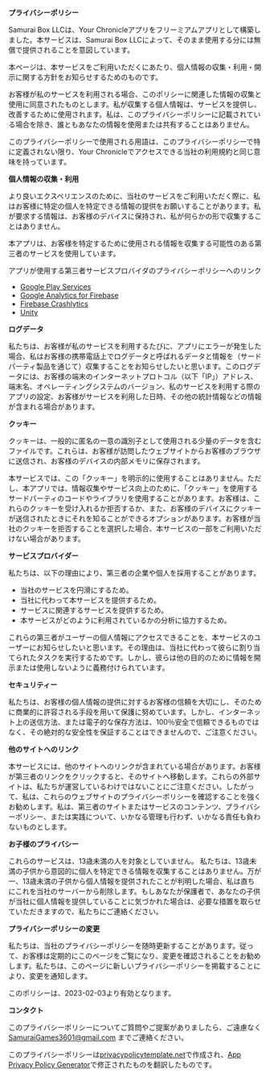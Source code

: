 **プライバシーポリシー**

Samurai Box LLCは、Your Chronicleアプリをフリーミアムアプリとして構築しました。本サービスは、Samurai Box LLCによって、そのまま使用する分には無償で提供されることを意図しています。

本ページは、本サービスをご利用いただくにあたり、個人情報の収集・利用・開示に関する方針をお知らせするためのものです。

お客様が私のサービスを利用される場合、このポリシーに関連した情報の収集と使用に同意されたものとします。私が収集する個人情報は、サービスを提供し、改善するために使用されます。私は、このプライバシーポリシーに記載されている場合を除き、誰ともあなたの情報を使用または共有することはありません。

このプライバシーポリシーで使用される用語は、このプライバシーポリシーで特に定義されない限り、Your Chronicleでアクセスできる当社の利用規約と同じ意味を持っています。

**個人情報の収集・利用**

より良いエクスペリエンスのために、当社のサービスをご利用いただく際に、私はお客様に特定の個人を特定できる情報の提供をお願いすることがあります。私が要求する情報は、お客様のデバイスに保持され、私が何らかの形で収集することはありません。

本アプリは、お客様を特定するために使用される情報を収集する可能性のある第三者のサービスを使用しています。

アプリが使用する第三者サービスプロバイダのプライバシーポリシーへのリンク

*   [Google Play Services](https://www.google.com/policies/privacy/)
*   [Google Analytics for Firebase](https://firebase.google.com/policies/analytics)
*   [Firebase Crashlytics](https://firebase.google.com/support/privacy/)
*   [Unity](https://unity3d.com/legal/privacy-policy)

**ログデータ**

私たちは、お客様が私のサービスを利用するたびに、アプリにエラーが発生した場合、私はお客様の携帯電話上でログデータと呼ばれるデータと情報を（サードパーティ製品を通じて）収集することをお知らせしたいと思います。このログデータには、お客様の端末のインターネットプロトコル（以下「IP」）アドレス、端末名、オペレーティングシステムのバージョン、私のサービスを利用する際のアプリの設定、お客様がサービスを利用した日時、その他の統計情報などの情報が含まれる場合があります。

**クッキー**

クッキーは、一般的に匿名の一意の識別子として使用される少量のデータを含むファイルです。これらは、お客様が訪問したウェブサイトからお客様のブラウザに送信され、お客様のデバイスの内部メモリに保存されます。

本サービスでは、この「クッキー」を明示的に使用することはありません。ただし、本アプリでは、情報収集やサービス向上のために、「クッキー」を使用するサードパーティのコードやライブラリを使用することがあります。お客様は、これらのクッキーを受け入れるか拒否するか、また、お客様のデバイスにクッキーが送信されたときにそれを知ることができるオプションがあります。お客様が当社のクッキーを拒否することを選択した場合、本サービスの一部をご利用いただけない場合があります。

**サービスプロバイダー**

私たちは、以下の理由により、第三者の企業や個人を採用することがあります。

*   当社のサービスを円滑にするため。
*   当社に代わって本サービスを提供するため。
*   サービスに関連するサービスを提供するため。
*   本サービスがどのように利用されているかの分析に協力するため。

これらの第三者がユーザーの個人情報にアクセスできることを、本サービスのユーザーにお知らせしたいと思います。その理由は、当社に代わって彼らに割り当てられたタスクを実行するためです。しかし、彼らは他の目的のために情報を開示または使用しないように義務付けられています。

**セキュリティー**

私たちは、お客様の個人情報の提供に対するお客様の信頼を大切にし、そのために商業的に許容される手段を用いて保護に努めています。しかし、インターネット上の送信方法、または電子的な保存方法は、100％安全で信頼できるものではなく、その絶対的な安全性を保証することはできませんので、ご注意ください。

**他のサイトへのリンク**

本サービスには、他のサイトへのリンクが含まれている場合があります。お客様が第三者のリンクをクリックすると、そのサイトへ移動します。これらの外部サイトは、私たちが運営しているわけではないことにご注意ください。したがって、私は、これらのウェブサイトのプライバシーポリシーを確認することを強くお勧めします。私は、第三者のサイトまたはサービスのコンテンツ、プライバシーポリシー、または実践について、いかなる管理も行わず、いかなる責任も負わないものとします。

**お子様のプライバシー**

これらのサービスは、13歳未満の人を対象としていません。 私たちは、13歳未満の子供から意図的に個人を特定できる情報を収集することはありません。万が一、13歳未満の子供から個人情報を提供されたことが判明した場合、私は直ちにこれを当社のサーバーから削除します。もしあなたが保護者で、あなたの子供が当社に個人情報を提供していることに気づかれた場合は、必要な措置を取らせていただきますので、私たちにご連絡ください。

**プライバシーポリシーの変更**

私たちは、当社のプライバシーポリシーを随時更新することがあります。従って、お客様は定期的にこのページをご覧になり、変更を確認されることをお勧めします。私たちは、このページに新しいプライバシーポリシーを掲載することにより、変更を通知します。

このポリシーは、2023-02-03より有効となります。

**コンタクト**

このプライバシーポリシーについてご質問やご提案がありましたら、ご遠慮なく SamuraiGames3601@gmail.com までご連絡ください。

このプライバシーポリシーは[privacypolicytemplate.net](https://privacypolicytemplate.net)で作成され、[App Privacy Policy Generator](https://app-privacy-policy-generator.nisrulz.com/)で修正されたものを翻訳したものです。
